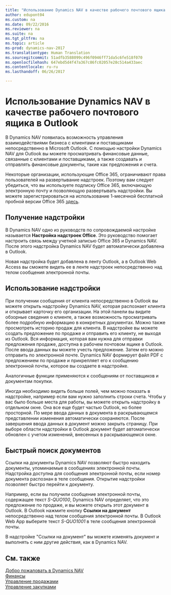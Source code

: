 ```yaml
---
title: "Использование Dynamics NAV в качестве рабочего почтового ящика в Outlook"
author: edupont04
ms.custom: na
ms.date: 09/22/2016
ms.reviewer: na
ms.suite: na
ms.tgt_pltfrm: na
ms.topic: article
ms-prod: dynamics-nav-2017
ms.translationtype: Human Translation
ms.sourcegitcommit: 51adfb3588099c496f0946ff71da5c6fe518f070
ms.openlocfilehash: 647ebd5d4f47a367c86fc02057e28c514a433aec
ms.contentlocale: ru-ru
ms.lasthandoff: 06/26/2017

---
```


# <a name="using-dynamics-nav-as-your-business-inbox-in-outlook"></a>Использование Dynamics NAV в качестве рабочего почтового ящика в Outlook
В Dynamics NAV появилась возможность управления взаимодействиями бизнеса с клиентами и поставщиками непосредственно в Microsoft Outlook. С помощью настройки Dynamics NAV для Outlook вы можете просматривать финансовые данные, связанные с клиентами и поставщиками, а также создавать и отправлять финансовые документы, такие как предложения и счета.  

Некоторые организации, использующие Office 365, ограничивают права пользователей на развертывание надстроек. Поэтому вам следует убедиться, что вы используете подписку Office 365, включающую электронную почту и позволяющую развертывать надстройки. Вы можете зарегистрироваться на использование 1-месячной бесплатной пробной версии Office 365 [здесь](https://products.office.com/try).  

## <a name="get-the-add-in"></a>Получение надстройки
В Dynamics NAV одно из руководств по сопровождаемой настройке называется **Настройка надстроек Office**. Это руководство помогает настроить связь между учетной записью Office 365 и Dynamics NAV. После этого надстройка Dynamics NAV будет автоматически добавлена в Outlook.  

Новая надстройка будет добавлена в ленту Outlook, а в Outlook Web Access вы сможете видеть ее в ленте надстроек непосредственно над телом сообщения электронной почты.  

## <a name="using-the-add-in"></a>Использование надстройки
При получении сообщения от клиента непосредственно в Outlook вы можете открыть надстройку Dynamics NAV, которая распознает клиента и открывает карточку его организации. На этой панели вы видите обзорные сведения о клиенте, а также возможность просматривать более подробную информацию в конкретных документах. Можно также просмотреть историю продаж для клиента.
В надстройке вы можете создать предложение по продаже и отправить его клиенту, не выходя из Outlook. Вся информация, которая вам нужна для отправки предложения продаже, доступна в рабочем почтовом ящике в Outlook.  
После ввода данных вы можете учесть предложение. Затем его можно отправить по электронной почте. Dynamics NAV формирует файл PDF с предложением по продаже и прикрепляет его к сообщению электронной почты, которое вы создаете в надстройке.  

Аналогичные функции применяются к сообщениям от поставщиков и документам покупки.  

Иногда необходимо видеть больше полей, чем можно показать в надстройке, например если вам нужно заполнить строки счета. Чтобы у вас было больше места для работы, вы можете открыть надстройку в отдельном окне. Она все еще будет частью Outlook, но более просторной. По мере ввода данных в документа в раскрывающемся представлении изменения автоматически сохраняются. После завершения ввода данных в документ можно закрыть страницу. При выборе области надстройки в Outlook документ будет автоматически обновлен с учетом изменений, внесенных в раскрывающемся окне.  

## <a name="quick-document-lookup"></a>Быстрый поиск документов
Ссылки на документы Dynamics NAV позволяют быстро находить документы, упоминаемые в сообщениях электронной почты. Надстройка доступна для сообщения электронной почты, если номер документа распознан в теле сообщения. Открытие надстройки позволяет быстро перейти к документу.  

Например, если вы получили сообщение электронной почты, содержащее текст *S-QUO100*, Dynamics NAV определяет, что это предложение по продаже, и вы можете открыть этот документ в Outlook. В Outlook нажмите кнопку **Ссылки на документ** непосредственно над телом сообщения электронной почты. В Outlook Web App выберите текст *S-QUO1001* в теле сообщения электронной почты.  

В надстройке "Ссылки на документ" вы можете изменять документ и выполнять с ним другие действия, как в Dynamics NAV.

## <a name="see-also"></a>См. также
[Добро пожаловать в Dynamics NAV](across-get-started.md)  
[Финансы](finance-setup.md)  
[Управление продажами](sales-manage-sales.md)  
[Управление закупками](purchasing-manage-purchasing.md)  


